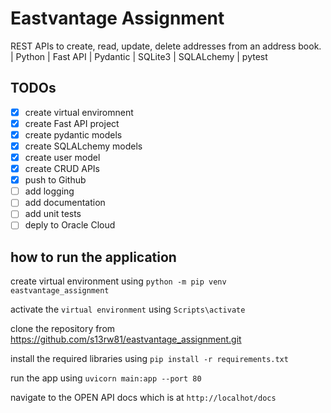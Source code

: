 # Eastvantage Assignment

REST APIs to create, read, update, delete addresses from an address book. | Python | Fast API | Pydantic | SQLite3 | SQLALchemy | pytest


## TODOs
- [X] create virtual enviromnent
- [X] create Fast API project
- [X] create pydantic models
- [X] create SQLALchemy models
- [X] create user model
- [X] create CRUD APIs
- [X] push to Github
- [ ] add logging
- [ ] add documentation
- [ ] add unit tests
- [ ] deply to Oracle Cloud

## how to run the application
create virtual environment using `python -m pip venv eastvantage_assignment`

activate the `virtual environment` using `Scripts\activate`

clone the repository from https://github.com/s13rw81/eastvantage_assignment.git

install the required libraries using `pip install -r requirements.txt`

run the app using `uvicorn main:app --port 80`

navigate to the OPEN API docs which is at `http://localhot/docs`
